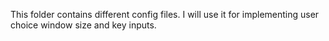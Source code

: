 This folder contains different config files. I will use it for implementing user choice window size and key inputs.